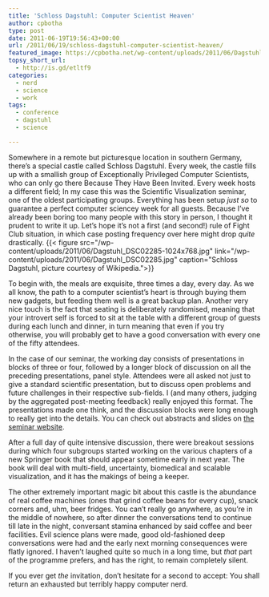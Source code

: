 ```yaml
---
title: 'Schloss Dagstuhl: Computer Scientist Heaven'
author: cpbotha
type: post
date: 2011-06-19T19:56:43+00:00
url: /2011/06/19/schloss-dagstuhl-computer-scientist-heaven/
featured_image: https://cpbotha.net/wp-content/uploads/2011/06/Dagstuhl_DSC02285.jpg
topsy_short_url:
  - http://is.gd/etltf9
categories:
  - nerd
  - science
  - work
tags:
  - conference
  - dagstuhl
  - science

---
```

Somewhere in a remote but picturesque location in southern Germany, there’s a special castle called Schloss Dagstuhl. Every week, the castle fills up with a smallish group of Exceptionally Privileged Computer Scientists, who can only go there Because They Have Been Invited. Every week hosts a different field; In my case this was the Scientific Visualization seminar, one of the oldest participating groups. Everything has been setup _just so_ to guarantee a perfect computer sciencey week for all guests. Because I’ve already been boring too many people with this story in person, I thought it prudent to write it up. Let’s hope it’s not a first (and second!) rule of Fight Club situation, in which case posting frequency over here might drop _quite_ drastically.
{{< figure src="/wp-content/uploads/2011/06/Dagstuhl_DSC02285-1024x768.jpg" link="/wp-content/uploads/2011/06/Dagstuhl_DSC02285.jpg" caption="Schloss Dagstuhl, picture courtesy of Wikipedia.">}} 

To begin with, the meals are exquisite, three times a day, every day. As we all know, the path to a computer scientist’s heart is through buying them new gadgets, but feeding them well is a great backup plan. Another very nice touch is the fact that seating is deliberately randomised, meaning that your introvert self is forced to sit at the table with a different group of guests during each lunch and dinner, in turn meaning that even if you try otherwise, you will probably get to have a good conversation with every one of the fifty attendees.

In the case of our seminar, the working day consists of presentations in blocks of three or four, followed by a longer block of discussion on all the preceding presentations, panel style. Attendees were all asked not just to give a standard scientific presentation, but to discuss open problems and future challenges in their respective sub-fields. I (and many others, judging by the aggregated post-meeting feedback) really enjoyed this format. The presentations made one think, and the discussion blocks were long enough to really get into the details. You can check out abstracts and slides on [the seminar website][1].

After a full day of quite intensive discussion, there were breakout sessions during which four subgroups started working on the various chapters of a new Springer book that should appear sometime early in next year. The book will deal with multi-field, uncertainty, biomedical and scalable visualization, and it has the makings of being a keeper.

The other extremely important magic bit about this castle is the abundance of real coffee machines (ones that grind coffee beans for every cup), snack corners and, uhm, beer fridges. You can’t really go anywhere, as you’re in the middle of nowhere, so after dinner the conversations tend to continue till late in the night, conversant stamina enhanced by said coffee and beer facilities. Evil science plans were made, good old-fashioned deep conversations were had and the early next morning consequences were flatly ignored. I haven’t laughed quite so much in a long time, but _that_ part of the programme prefers, and has the right, to remain completely silent.

If you ever get _the_ invitation, don’t hesitate for a second to accept: You shall return an exhausted but terribly happy computer nerd.

 [1]: http://www.dagstuhl.de/mat/index.en.phtml?11231 "site with Dagstuhl SciVis 2011 materials"
